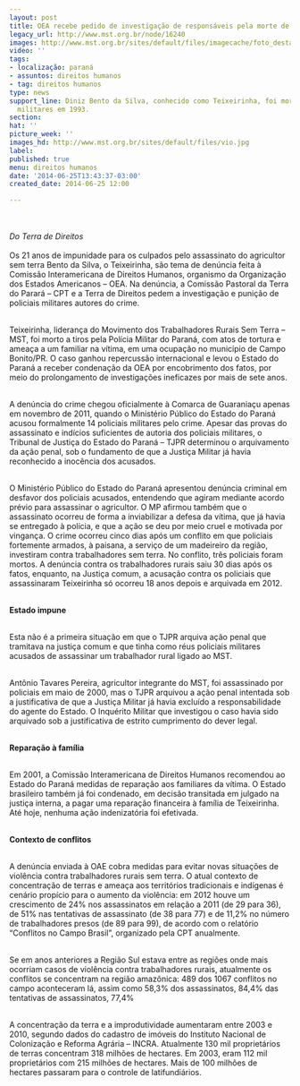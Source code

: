 ```yaml
---
layout: post
title: OEA recebe pedido de investigação de responsáveis pela morte de Sem Terra
legacy_url: http://www.mst.org.br/node/16240
images: http://www.mst.org.br/sites/default/files/imagecache/foto_destaque/vio.jpg
video: ''
tags:
- localização: paraná
- assuntos: direitos humanos
- tag: direitos humanos
type: news
support_line: Diniz Bento da Silva, conhecido como Teixeirinha, foi morto por policiais
  militares em 1993.
section: 
hat: ''
picture_week: ''
images_hd: http://www.mst.org.br/sites/default/files/vio.jpg
label: 
published: true
menu: direitos humanos
date: '2014-06-25T13:43:37-03:00'
created_date: 2014-06-25 12:00

---
```

<p><br><br><em>Do Terra de Direitos</em><br><br>Os 21 anos de impunidade para os culpados pelo assassinato do agricultor sem terra Bento da Silva, o Teixeirinha, são tema de denúncia feita à Comissão Interamericana de Direitos Humanos, organismo da Organização dos Estados Americanos – OEA. Na denúncia, a Comissão Pastoral da Terra do Parará – CPT e a Terra de Direitos pedem a investigação e punição de policiais militares autores do crime.</p><p><br>Teixeirinha, liderança do Movimento dos Trabalhadores Rurais Sem Terra – MST, foi morto a tiros pela Polícia Militar do Paraná, com atos de tortura e ameaça a um familiar na vítima, em uma ocupação no município de Campo Bonito/PR. O caso ganhou repercussão internacional e levou o Estado do Paraná a receber condenação da OEA por encobrimento dos fatos, por meio do prolongamento de investigações ineficazes por mais de sete anos.</p><p><br>A denúncia do crime chegou oficialmente à Comarca de Guaraniaçu apenas em novembro de 2011, quando o Ministério Público do Estado do Paraná acusou formalmente 14 policiais militares pelo crime. Apesar das provas do assassinato e indícios suficientes de autoria dos policiais militares, o Tribunal de Justiça do Estado do Paraná – TJPR determinou o arquivamento da ação penal, sob o fundamento de que a Justiça Militar já havia reconhecido a inocência dos acusados.</p><p><br>O Ministério Público do Estado do Paraná apresentou denúncia criminal em desfavor dos policiais acusados, entendendo que agiram mediante acordo prévio para assassinar o agricultor. O MP afirmou também que o assassinato ocorreu de forma a inviabilizar a defesa da vítima, que já havia se entregado à polícia, e que a ação se deu por meio cruel e motivada por vingança. O crime ocorreu cinco dias após um conflito em que policiais fortemente armados, à paisana, a serviço de um madeireiro da região, investiram contra trabalhadores sem terra. No conflito, três policiais foram mortos. A denúncia contra os trabalhadores rurais saiu 30 dias após os fatos, enquanto, na Justiça comum, a acusação contra os policiais que assassinaram Teixeirinha só ocorreu 18 anos depois e arquivada em 2012.</p><p><br><strong>Estado impune</strong></p><p><br>Esta não é a primeira situação em que o TJPR arquiva ação penal que tramitava na justiça comum e que tinha como réus policiais militares acusados de assassinar um trabalhador rural ligado ao MST.</p><p><br>Antônio Tavares Pereira, agricultor integrante do MST, foi assassinado por policiais em maio de 2000, mas o TJPR arquivou a ação penal intentada sob a justificativa de que a Justiça Militar já havia excluído a responsabilidade do agente do Estado. O Inquérito Militar que investigou o caso havia sido arquivado sob a justificativa de estrito cumprimento do dever legal.</p><p><br><strong>Reparação à família</strong></p><p><br>Em 2001, a Comissão Interamericana de Direitos Humanos recomendou ao Estado do Paraná medidas de reparação aos familiares da vítima. O Estado brasileiro também já foi condenado, em decisão transitada em julgado na justiça interna, a pagar uma reparação financeira à família de Teixeirinha. Até hoje, nenhuma ação indenizatória foi efetivada.</p><p><br><strong>Contexto de conflitos</strong></p><p><br>A denúncia enviada à OAE cobra medidas para evitar novas situações de violência contra trabalhadores rurais sem terra. O atual contexto de concentração de terras e ameaça aos territórios tradicionais e indígenas é cenário propício para o aumento da violência: em 2012 houve um crescimento de 24% nos assassinatos em relação a 2011 (de 29 para 36), de 51% nas tentativas de assassinato (de 38 para 77) e de 11,2% no número de trabalhadores presos (de 89 para 99), de acordo com o relatório “Conflitos no Campo Brasil”, organizado pela CPT anualmente.</p><p><br>Se em anos anteriores a Região Sul estava entre as regiões onde mais ocorriam casos de violência contra trabalhadores rurais, atualmente os conflitos se concentram na região amazônica: 489 dos 1067 conflitos no campo aconteceram lá, assim como 58,3% dos assassinatos, 84,4% das tentativas de assassinatos, 77,4%</p><p><br>A concentração da terra e a improdutividade aumentaram entre 2003 e 2010, segundo dados do cadastro de imóveis do Instituto Nacional de Colonização e Reforma Agrária – INCRA. Atualmente 130 mil proprietários de terras concentram 318 milhões de hectares. Em 2003, eram 112 mil proprietários com 215 milhões de hectares. Mais de 100 milhões de hectares passaram para o controle de latifundiários.</p><p>&nbsp;</p>
